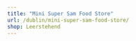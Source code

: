 ```yaml
---
title: "Mini Super Sam Food Store"
url: /dublin/mini-super-sam-food-store/
shop: Leerstehend
---
```

